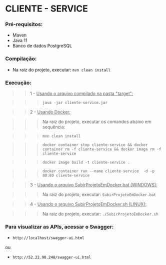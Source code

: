 # CLIENTE - SERVICE #


### Pré-requisitos: ###

* Maven
* Java 11
* Banco de dados PostgreSQL

### Compilação: ###

* Na raiz do projeto, executar: `mvn clean install`

### Execução:

>> 1 - <u>Usando o arquivo compilado na pasta "target":</u>

>>> `java -jar cliente-service.jar`

>> 2 - <u>Usando Docker:</u>

>>> Na raiz do projeto, executar os comandos abaixo em sequência:

>>> `mvn clean install`

>>> `docker container stop cliente-service && docker container rm -f cliente-service && docker image rm -f cliente-service`

>>> `docker image build -t cliente-service .`

>>> `docker container run --name cliente-service  -d -p 80:80 cliente-service`

>> 3 - <u>Usando o arquivo SubirProjetoEmDocker.bat (WINDOWS):</u>

>>> Na raiz do projeto, executar: `SubirProjetoEmDocker.bat`

>> 4 - <u>Usando o arquivo SubirProjetoEmDocker.sh (LINUX):</u>

>>> Na raiz do projeto, executar: `./SubirProjetoEmDocker.sh`

### Para visualizar as APIs, acessar o Swagger: ###

* `http://localhost/swagger-ui.html`

ou

* `http://52.22.90.248/swagger-ui.html`

